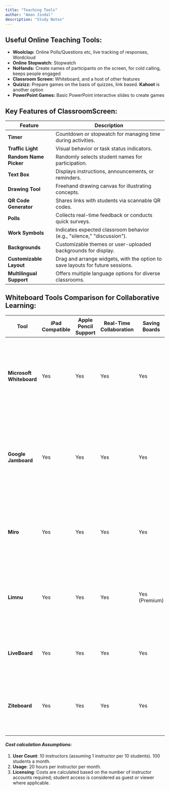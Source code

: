 ```yaml
---
title: "Teaching Tools"
author: "Aman Jindal"
description: "Study Notes"
---
```


## Useful Online Teaching Tools:

- **Woolclap:** Online Polls/Questions etc, live tracking of responses, Wordcloud
- **Online Stopwatch:** Stopwatch
- **NoHands:** Create names of participants on the screen, for cold calling, keeps people engaged
- **Classroom Screen:** Whiteboard, and a host of other features
- **Quizizz:** Prepare games on the basis of quizzes, link based. **Kahoot** is another option
- **PowerPoint Games:** Basic PowerPoint interactive slides to create games  

## Key Features of ClassroomScreen:

| **Feature**                 | **Description**                                                                 |
|------------------------------|---------------------------------------------------------------------------------|
| **Timer**                   | Countdown or stopwatch for managing time during activities.                     |
| **Traffic Light**           | Visual behavior or task status indicators.                                      |
| **Random Name Picker**      | Randomly selects student names for participation.                               |
| **Text Box**                | Displays instructions, announcements, or reminders.                            |
| **Drawing Tool**            | Freehand drawing canvas for illustrating concepts.                              |
| **QR Code Generator**       | Shares links with students via scannable QR codes.                             |
| **Polls**                   | Collects real-time feedback or conducts quick surveys.                         |
| **Work Symbols**            | Indicates expected classroom behavior (e.g., "silence," "discussion").          |
| **Backgrounds**             | Customizable themes or user-uploaded backgrounds for display.                  |
| **Customizable Layout**     | Drag and arrange widgets, with the option to save layouts for future sessions.  |
| **Multilingual Support**    | Offers multiple language options for diverse classrooms.                       |

## Whiteboard Tools Comparison for Collaborative Learning:

| **Tool**                 | **iPad Compatible** | **Apple Pencil Support** | **Real-Time Collaboration** | **Saving Boards** | **Cost Considerations**                                                                                                                                                                                                                       | **Description**                                                                                                                                                                                                                           |
|---------------------------|---------------------|---------------------------|-----------------------------|--------------------|------------------------------------------------------------------------------------------------------------------------------------------------------------------------------------------------------------------------------------------------|-------------------------------------------------------------------------------------------------------------------------------------------------------------------------------------------------------------------------------------------|
| **Microsoft Whiteboard** | Yes                 | Yes                       | Yes                         | Yes                | **Included with Microsoft 365**: Business Basic at $6/user/month. For 10 instructors teaching 20 classes a month: 10 users x $6 = **$60/month**.                                                                                             | Integrated with Microsoft 365; supports real-time collaboration and board saving. Ideal for organizations already using Microsoft tools.                                                                                                  |
| **Google Jamboard**       | Yes                 | Yes                       | Yes                         | Yes                | **Included with Google Workspace**: Business Starter plan at $6/user/month. For 10 instructors teaching 20 classes a month: 10 users x $6 = **$60/month**.                                                                                  | Part of Google Workspace; allows collaborative whiteboarding with board saving. Suitable for teams utilizing Google services.                                                                                                             |
| **Miro**                  | Yes                 | Yes                       | Yes                         | Yes                | **Starter Plan**: $8/user/month (billed annually). For 10 instructors teaching 20 classes a month: 10 users x $8 = **$80/month**.                                                                                                            | Offers a versatile online whiteboard with extensive features for collaboration and project management.                                                                                                                                    |
| **Limnu**                 | Yes                 | Yes                       | Yes                         | Yes (Premium)      | **Pro Plan**: $5/user/month. For 10 instructors teaching 20 classes a month: 10 users x $5 = **$50/month**.                                                                                                                                  | Focuses on providing a natural drawing experience; suitable for teams seeking straightforward collaborative tools.                                                                                                                         |
| **LiveBoard**             | Yes                 | Yes                       | Yes                         | Yes                | **Premium Plan**: Pricing details not publicly available; contact sales for a quote.                                                                                                                                                          | Designed for online tutoring with features like session recording and real-time collaboration.                                                                                                                                            |
| **Ziteboard**             | Yes                 | Yes                       | Yes                         | Yes                | **Premium Plan**: $9/user/month. For 10 instructors teaching 20 classes a month: 10 users x $9 = **$90/month**.                                                                                                                              | Lightweight online whiteboard focusing on simplicity and ease of use; supports real-time collaboration.                                                                                                                                   |

#### *Cost calculation Assumptions:*
1. **User Count**: 10 instructors (assuming 1 instructor per 10 students). 100 students a month.
2. **Usage**: 20 hours per instructor per month.
3. **Licensing**: Costs are calculated based on the number of instructor accounts required; student access is considered as guest or viewer where applicable.
